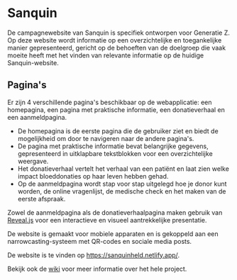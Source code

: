 # Sanquin
De campagnewebsite van Sanquin is specifiek ontworpen voor Generatie Z. Op deze website wordt informatie op een overzichtelijke en toegankelijke manier gepresenteerd, gericht op de behoeften van de doelgroep die vaak moeite heeft met het vinden van relevante informatie op de huidige Sanquin-website.

## Pagina's
Er zijn 4 verschillende pagina's beschikbaar op de webapplicatie: een homepagina, een pagina met praktische informatie, een donatieverhaal en een aanmeldpagina.
- De homepagina is de eerste pagina die de gebruiker ziet en biedt de mogelijkheid om door te navigeren naar de andere pagina's.
- De pagina met praktische informatie bevat belangrijke gegevens, gepresenteerd in uitklapbare tekstblokken voor een overzichtelijke weergave.
- Het donatieverhaal vertelt het verhaal van een patiënt en laat zien welke impact bloeddonaties op haar leven hebben gehad.
- Op de aanmeldpagina wordt stap voor stap uitgelegd hoe je donor kunt worden, de online vragenlijst, de medische check en het maken van de eerste afspraak.

Zowel de aanmeldpagina als de donatieverhaalpagina maken gebruik van [Reveal.js](https://revealjs.com/) voor een interactieve en visueel aantrekkelijke presentatie.





De website is gemaakt voor mobiele apparaten en is gekoppeld aan een narrowcasting-systeem met QR-codes en sociale media posts. 

De website is te vinden op https://sanquinheld.netlify.app/. 

Bekijk ook de [wiki](https://github.com/Lightsilversnow/Sanquin/wiki) voor meer informatie over het hele project.
